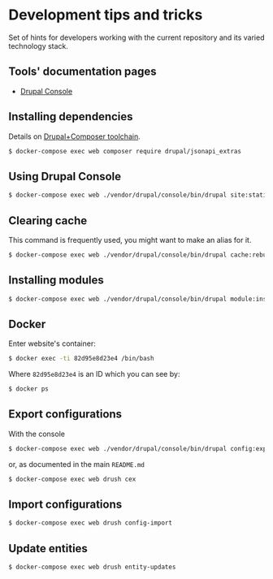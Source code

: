 # Development tips and tricks

Set of hints for developers working with the current repository and its varied technology stack.

## Tools' documentation pages

- [Drupal Console](https://hechoendrupal.gitbooks.io/drupal-console/content/en/index.html)

## Installing dependencies

Details on [Drupal+Composer toolchain](https://www.drupal.org/docs/develop/using-composer/using-composer-to-install-drupal-and-manage-dependencies#adding-modules).

```sh
$ docker-compose exec web composer require drupal/jsonapi_extras
```

## Using Drupal Console

```sh
$ docker-compose exec web ./vendor/drupal/console/bin/drupal site:statistics
```

## Clearing cache

This command is frequently used, you might want to make an alias for it.

```sh
$ docker-compose exec web ./vendor/drupal/console/bin/drupal cache:rebuild
```

## Installing modules

```sh
$ docker-compose exec web ./vendor/drupal/console/bin/drupal module:install jsonapi jsonapi_extras jsonapi_defaults
```

## Docker

Enter website's container:

```sh
$ docker exec -ti 82d95e8d23e4 /bin/bash
```

Where `82d95e8d23e4` is an ID which you can see by:

```sh
$ docker ps
```

## Export configurations

With the console

```sh
$ docker-compose exec web ./vendor/drupal/console/bin/drupal config:export
```

or, as documented in the main `README.md`

```sh
$ docker-compose exec web drush cex
```

## Import configurations

```sh
$ docker-compose exec web drush config-import
```

## Update entities

```sh
$ docker-compose exec web drush entity-updates
```

